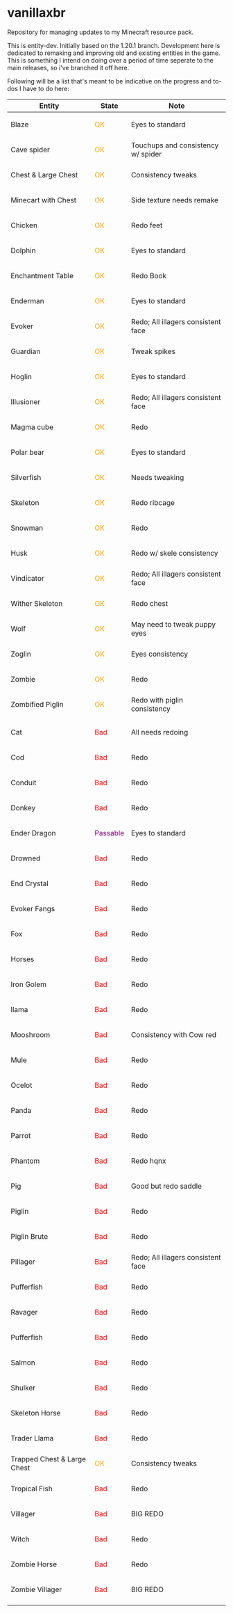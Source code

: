# vanillaxbr
Repository for managing updates to my Minecraft resource pack.

This is entity-dev. Initially based on the 1.20.1 branch. Development here is dedicated to remaking and improving old and existing entities in the game. This is something I intend on doing over a period of time seperate to the main releases, so i've branched it off here. 

Following will be a list that's meant to be indicative on the progress and to-dos I have to do here: 

| Entity                      | State                                  | Note                               |
|-----------------------------|----------------------------------------|------------------------------------|
| Blaze                       | <p style="color: orange;">OK</p>       | Eyes to standard                   |
| Cave spider                 | <p style="color: orange;">OK</p>       | Touchups and consistency w/ spider |
| Chest & Large Chest         | <p style="color: orange;">OK</p>       | Consistency tweaks                 |
| Minecart with Chest         | <p style="color: orange;">OK</p>       | Side texture needs remake          |
| Chicken                     | <p style="color: orange;">OK</p>       | Redo feet                          |
| Dolphin                     | <p style="color: orange;">OK</p>       | Eyes to standard                   |
| Enchantment Table           | <p style="color: orange;">OK</p>       | Redo Book                          |
| Enderman                    | <p style="color: orange;">OK</p>       | Eyes to standard                   |
| Evoker                      | <p style="color: orange;">OK</p>       | Redo; All illagers consistent face |
| Guardian                    | <p style="color: orange;">OK</p>       | Tweak spikes                       |
| Hoglin                      | <p style="color: orange;">OK</p>       | Eyes to standard                   |
| Illusioner                  | <p style="color: orange;">OK</p>       | Redo; All illagers consistent face |
| Magma cube                  | <p style="color: orange;">OK</p>       | Redo                               |
| Polar bear                  | <p style="color: orange;">OK</p>       | Eyes to standard                   |
| Silverfish                  | <p style="color: orange;">OK</p>       | Needs tweaking                     |
| Skeleton                    | <p style="color: orange;">OK</p>       | Redo ribcage                       |
| Snowman                     | <p style="color: orange;">OK</p>       | Redo                               |
| Husk                        | <p style="color: orange;">OK</p>       | Redo w/ skele consistency          |
| Vindicator                  | <p style="color: orange;">OK</p>       | Redo; All illagers consistent face |
| Wither Skeleton             | <p style="color: orange;">OK</p>       | Redo chest                         |
| Wolf                        | <p style="color: orange;">OK</p>       | May need to tweak puppy eyes       |
| Zoglin                      | <p style="color: orange;">OK</p>       | Eyes consistency                   |
| Zombie                      | <p style="color: orange;">OK</p>       | Redo                               |
| Zombified Piglin            | <p style="color: orange;">OK</p>       | Redo with piglin consistency       |
|                             |                                        |                                    |
| Cat                         | <p style="color: red;">Bad</p>         | All needs redoing                  |
| Cod                         | <p style="color: red;">Bad</p>         | Redo                               |
| Conduit                     | <p style="color: red;">Bad</p>         | Redo                               |
| Donkey                      | <p style="color: red;">Bad</p>         | Redo                               |
| Ender Dragon                | <p style="color: purple;">Passable</p> | Eyes to standard                   |
| Drowned                     | <p style="color: red;">Bad</p>         | Redo                               |
| End Crystal                 | <p style="color: red;">Bad</p>         | Redo                               |
| Evoker Fangs                | <p style="color: red;">Bad</p>         | Redo                               |
| Fox                         | <p style="color: red;">Bad</p>         | Redo                               |
| Horses                      | <p style="color: red;">Bad</p>         | Redo                               |
| Iron Golem                  | <p style="color: red;">Bad</p>         | Redo                               |
| llama                       | <p style="color: red;">Bad</p>         | Redo                               |
| Mooshroom                   | <p style="color: red;">Bad</p>         | Consistency with Cow red           |
| Mule                        | <p style="color: red;">Bad</p>         | Redo                               |
| Ocelot                      | <p style="color: red;">Bad</p>         | Redo                               |
| Panda                       | <p style="color: red;">Bad</p>         | Redo                               |
| Parrot                      | <p style="color: red;">Bad</p>         | Redo                               |
| Phantom                     | <p style="color: red;">Bad</p>         | Redo hqnx                          |
| Pig                         | <p style="color: red;">Bad</p>         | Good but redo saddle               |
| Piglin                      | <p style="color: red;">Bad</p>         | Redo                               |
| Piglin Brute                | <p style="color: red;">Bad</p>         | Redo                               |
| Pillager                    | <p style="color: red;">Bad</p>         | Redo; All illagers consistent face |
| Pufferfish                  | <p style="color: red;">Bad</p>         | Redo                               |
| Ravager                     | <p style="color: red;">Bad</p>         | Redo                               |
| Pufferfish                  | <p style="color: red;">Bad</p>         | Redo                               |
| Salmon                      | <p style="color: red;">Bad</p>         | Redo                               |
| Shulker                     | <p style="color: red;">Bad</p>         | Redo                               |
| Skeleton Horse              | <p style="color: red;">Bad</p>         | Redo                               |
| Trader Llama                | <p style="color: red;">Bad</p>         | Redo                               |
| Trapped Chest & Large Chest | <p style="color: orange;">OK</p>       | Consistency tweaks                 |
| Tropical Fish               | <p style="color: red;">Bad</p>         | Redo                               |
| Villager                    | <p style="color: red;">Bad</p>         | BIG REDO                           |
| Witch                       | <p style="color: red;">Bad</p>         | Redo                               |
| Zombie Horse                | <p style="color: red;">Bad</p>         | Redo                               |
| Zombie Villager             | <p style="color: red;">Bad</p>         | BIG REDO                           |
|                             |                                        |                                    |

